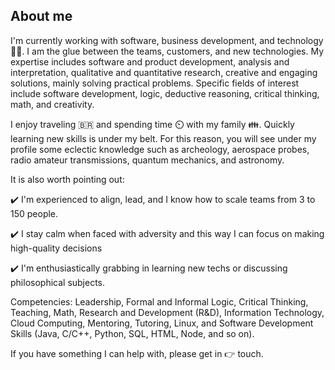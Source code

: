 ## About me

I'm currently working with software, business development, and technology 👨‍💻. I am the glue between the teams, customers, and new technologies. My expertise includes software and product development, analysis and interpretation, qualitative and quantitative research, creative and engaging solutions, mainly solving practical problems. Specific fields of interest include software development, logic, deductive reasoning, critical thinking, math, and creativity.

I enjoy traveling 🇧🇷 and spending time ⏲️ with my family 👪. Quickly learning new skills is under my belt. For this reason, you will see under my profile some eclectic knowledge such as archeology, aerospace probes, radio amateur transmissions, quantum mechanics, and astronomy.

It is also worth pointing out:

✔️ I'm experienced to align, lead, and I know how to scale teams from 3 to 150 people.

✔️ I stay calm when faced with adversity and this way I can focus on making high-quality decisions

✔️ I'm enthusiastically grabbing in learning new techs or discussing philosophical subjects.

Competencies: Leadership, Formal and Informal Logic, Critical Thinking, Teaching, Math, Research and Development (R&D), Information Technology, Cloud Computing, Mentoring, Tutoring, Linux, and Software Development Skills (Java, C/C++, Python, SQL, HTML, Node, and so on).

If you have something I can help with, please get in 👉 touch. 
